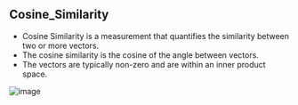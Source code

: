 <h2 align= center"> Cosine_Similarity</h2>

* Cosine Similarity is a measurement that quantifies the similarity between two or more vectors. 
* The cosine similarity is the cosine of the angle between vectors. 
* The vectors are typically non-zero and are within an inner product space.

![image](https://user-images.githubusercontent.com/116465139/211195287-4a4be879-816c-409c-a760-93f837ebe237.png)
